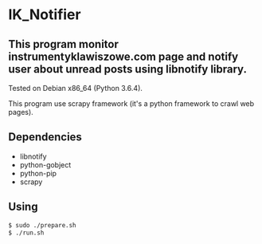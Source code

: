 # IK_Notifier
This program monitor instrumentyklawiszowe.com page and notify user about unread posts using  libnotify library.
---


Tested on Debian x86_64 (Python 3.6.4).

This program use scrapy framework (it's a python framework to crawl web pages).

## Dependencies

* libnotify
* python-gobject
* python-pip
* scrapy


## Using
```bash
$ sudo ./prepare.sh
$ ./run.sh
```
